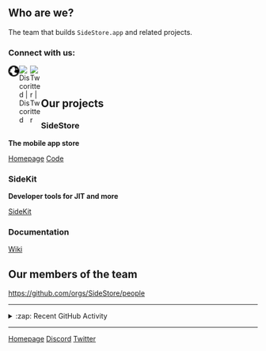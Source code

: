 <!-- 
Docs: How to use GitHub README and actions to auto-generate embedded content.
https://github.com/anuraghazra/github-readme-stats
https://www.youtube.com/watch?v=n6d4KHSKqGk
https://github.com/rahuldkjain/github-profile-readme-generator
 -->

## Who are we?

The team that builds `SideStore.app` and related projects.

### Connect with us:

<!--
[![Website](https://img.shields.io/website?label=sidestore.io&style=for-the-badge&url=https://sidestore.io)](https://sidestore.io)
[![Twitter Follow](https://img.shields.io/twitter/follow/sidestore_io?color=1DA1F2&logo=twitter&style=for-the-badge)](https://twitter.com/intent/follow?original_referer=https%3A%2F%2Fgithub.com%2Fsidestore&screen_name=sidestore)
[![GitHub Followers](https://img.shields.io/github/followers/sidestore?style=for-the-badge)]()
[![GitHub Sponsors](https://img.shields.io/github/sponsors/sidestore?style=for-the-badge
)]() 
-->

[<img align="left" alt="sidestore.io" width="22px" src="https://raw.githubusercontent.com/iconic/open-iconic/master/svg/globe.svg" />][website]
[<img align="left" alt="Discord | Discord" width="22px" src="https://cdn.jsdelivr.net/npm/simple-icons@v3/icons/discord.svg" />][discord]
[<img align="left" alt="Twitter | Twitter" width="22px" src="https://cdn.jsdelivr.net/npm/simple-icons@v3/icons/twitter.svg" />][twitter]

<br />
<br />

## Our projects

### SideStore

__The mobile app store__

[Homepage][website]
[Code][git.sidestore]

### SideKit

__Developer tools for JIT and more__

[SideKit][git.sidekit]

### Documentation

[Wiki][wiki]

## Our members of the team

https://github.com/orgs/SideStore/people

---

<details>
  <summary>:zap: Recent GitHub Activity</summary>

<!--START_SECTION:activity-->
1. 🗣 Commented on [#51](https://github.com/SideStore/Community-Source/issues/51) in [SideStore/Community-Source](https://github.com/SideStore/Community-Source)
2. ❌ Closed PR [#51](https://github.com/SideStore/Community-Source/pull/51) in [SideStore/Community-Source](https://github.com/SideStore/Community-Source)
3. 🎉 Merged PR [#59](https://github.com/SideStore/Community-Source/pull/59) in [SideStore/Community-Source](https://github.com/SideStore/Community-Source)
4. ❗️ Opened issue [#873](https://github.com/SideStore/SideStore/issues/873) in [SideStore/SideStore](https://github.com/SideStore/SideStore)
5. 🗣 Commented on [#869](https://github.com/SideStore/SideStore/issues/869) in [SideStore/SideStore](https://github.com/SideStore/SideStore)
6. 🗣 Commented on [#869](https://github.com/SideStore/SideStore/issues/869) in [SideStore/SideStore](https://github.com/SideStore/SideStore)
7. 🗣 Commented on [#869](https://github.com/SideStore/SideStore/issues/869) in [SideStore/SideStore](https://github.com/SideStore/SideStore)
8. 🗣 Commented on [#872](https://github.com/SideStore/SideStore/issues/872) in [SideStore/SideStore](https://github.com/SideStore/SideStore)
9. ❗️ Closed issue [#872](https://github.com/SideStore/SideStore/issues/872) in [SideStore/SideStore](https://github.com/SideStore/SideStore)
10. 🗣 Commented on [#855](https://github.com/SideStore/SideStore/issues/855) in [SideStore/SideStore](https://github.com/SideStore/SideStore)
11. ❗️ Closed issue [#855](https://github.com/SideStore/SideStore/issues/855) in [SideStore/SideStore](https://github.com/SideStore/SideStore)
12. 🗣 Commented on [#855](https://github.com/SideStore/SideStore/issues/855) in [SideStore/SideStore](https://github.com/SideStore/SideStore)
13. 🎉 Merged PR [#866](https://github.com/SideStore/SideStore/pull/866) in [SideStore/SideStore](https://github.com/SideStore/SideStore)
14. 🗣 Commented on [#866](https://github.com/SideStore/SideStore/issues/866) in [SideStore/SideStore](https://github.com/SideStore/SideStore)
15. 🎉 Merged PR [#871](https://github.com/SideStore/SideStore/pull/871) in [SideStore/SideStore](https://github.com/SideStore/SideStore)
16. 🗣 Commented on [#855](https://github.com/SideStore/SideStore/issues/855) in [SideStore/SideStore](https://github.com/SideStore/SideStore)
17. 💪 Opened PR [#871](https://github.com/SideStore/SideStore/pull/871) in [SideStore/SideStore](https://github.com/SideStore/SideStore)
18. 🗣 Commented on [#756](https://github.com/SideStore/SideStore/issues/756) in [SideStore/SideStore](https://github.com/SideStore/SideStore)
19. 🗣 Commented on [#756](https://github.com/SideStore/SideStore/issues/756) in [SideStore/SideStore](https://github.com/SideStore/SideStore)
20. 🗣 Commented on [#870](https://github.com/SideStore/SideStore/issues/870) in [SideStore/SideStore](https://github.com/SideStore/SideStore)
<!--END_SECTION:activity-->

</details>

---

[Homepage][patreon] [Discord][discord] [Twitter][twitter]

<!--
- [Patreon][patreon]
- [OpenCollective][opencollective]
- [YouTube][youtube]
-->

[website]: https://sidestore.io
[wiki]: https://wiki.sidestore.io
[twitter]: https://twitter.com/sidestore_io
[discord]: https://discord.gg/sidestore-949183273383395328
[youtube]: https://youtube.com/TODO
[patreon]: https://www.patreon.com/SideStore
[opencollective]: https://opencollective.com/TODO
[git.sidestore]: https://github.com/SideStore/SideStore/
[git.sidekit]: https://github.com/SideStore/SideKit

